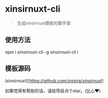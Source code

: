 # xinsirnuxt-cli
> 生成xinsirnuxt模板的脚手架

## 使用方法
npm i xinsirnuxt-cli -g
xinsirnuxt-cli i

## 模板源码
(xinsirnuxt)[https://github.com/xinsira/xinsirnuxt]

如果觉得有帮助的话，请给项目点个star。(比心❤️)
